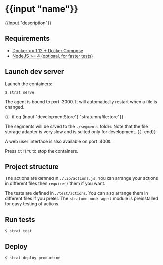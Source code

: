 # {{input "name"}}

{{input "description"}}

## Requirements

- [Docker >= 1.12 + Docker Compose](https://www.docker.com/products/docker)
- [NodeJS >= 4 (optional, for faster tests)](https://nodejs.org)

## Launch dev server

Launch the containers:

```
$ strat serve
```

The agent is bound to port :3000. It will automatically restart when a file is changed.

{{- if eq (input "developmentStore") "stratumn/filestore"}}

The segments will be saved to the `./segments` folder. Note that the file storage adapter is very slow and is suited only for development.
{{- end}}

A web user interface is also available on port :4000.

Press `Ctrl^C` to stop the containers.

## Project structure

The actions are defined in `./lib/actions.js`.
You can arrange your actions in different files then `require()` them if you want.

The tests are defined in `./test/actions`. You can also arrange them in different files if you prefer.
The `stratumn-mock-agent` module is preinstalled for easy testing of actions.

## Run tests

```
$ strat test
```

## Deploy

```
$ strat deploy production
```
